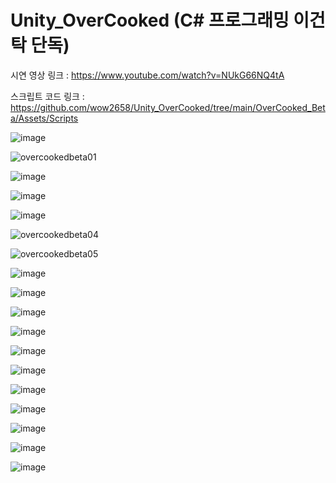 # Unity_OverCooked (C# 프로그래밍 이건탁 단독)

시연 영상 링크 : https://www.youtube.com/watch?v=NUkG66NQ4tA

스크립트 코드 링크 : https://github.com/wow2658/Unity_OverCooked/tree/main/OverCooked_Beta/Assets/Scripts

![image](https://github.com/user-attachments/assets/b3f4e886-8769-4770-aec2-d7114edb31bb)

![overcookedbeta01](https://github.com/user-attachments/assets/8ae9bbea-4689-43cd-b4a2-f7bb6bd72346)

![image](https://github.com/user-attachments/assets/33142126-d81c-444b-8459-e6f153cf1814)

![image](https://github.com/user-attachments/assets/757c1e38-1a3d-4030-91d4-f4a5ae69445a)

![image](https://github.com/user-attachments/assets/ddb2fecc-3999-40c0-8bb0-4eec4d292845)

![overcookedbeta04](https://github.com/user-attachments/assets/d85a13d7-86a4-43db-8a54-13a9e58ae38a)

![overcookedbeta05](https://github.com/user-attachments/assets/400fb3ba-fba2-4b2a-87c1-b5c043bfcc46)

![image](https://github.com/user-attachments/assets/8433eba5-44f2-4454-92a7-0f458bf73349)

![image](https://github.com/user-attachments/assets/075f70d6-e35a-4b91-8094-70f377c00547)

![image](https://github.com/user-attachments/assets/b7cb6edc-8848-4f1c-8043-b19ab444c4e6)

![image](https://github.com/user-attachments/assets/14227c2c-b4f4-4cc7-bfaa-38fea35af528)

![image](https://github.com/user-attachments/assets/7f6a62da-98b7-41ba-b57b-304106bd5457)

![image](https://github.com/user-attachments/assets/78e14858-bda3-4b69-a724-f7510fde03de)

![image](https://github.com/user-attachments/assets/0e47011d-a8a4-43da-afc9-d988def4791f)

![image](https://github.com/user-attachments/assets/b32b59bb-0a07-44cc-b65e-bb53042db986)

![image](https://github.com/user-attachments/assets/368ce137-2562-4054-933c-3bc506acf42f)

![image](https://github.com/user-attachments/assets/8aa0d700-cb72-4dd9-8b38-b94bd98b802c)

![image](https://github.com/user-attachments/assets/e04f5903-450b-4a2a-8828-6beef4586b2e)

